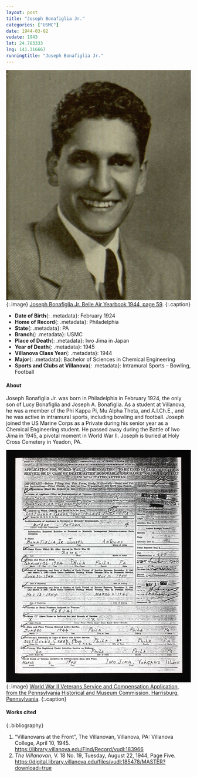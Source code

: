 ```yaml
---
layout: post
title: "Joseph Bonafiglia Jr."
categories: ["USMC"]
date: 1944-03-02
vudate: 1943
lat: 24.783333
lng: 141.316667
runningtitle: "Joseph Bonafiglia Jr."
---
```


![Joseph Bonafiglia Jr.](images/JosephBonafiglia_BelleAir.jpg)
   {:.image}
[Joseph Bonafiglia Jr. Belle Air Yearbook 1944, page 59](https://library.villanova.edu/Find/Record/vudl:524293).
  {:.caption}

* **Date of Birth**{: .metadata}: February 1924
* **Home of Record**{: .metadata}: Philadelphia
* **State**{: .metadata}: PA
* **Branch**{: .metadata}: USMC
* **Place of Death**{: .metadata}: Iwo Jima in Japan
* **Year of Death**{: .metadata}: 1945
* **Villanova Class Year**{: .metadata}: 1944
* **Major**{: .metadata}: Bachelor of Sciences in Chemical Engineering
* **Sports and Clubs at Villanova**{: .metadata}: Intramural Sports – Bowling, Football


#### About

  Joseph Bonafiglia Jr. was born in Philadelphia in February 1924, the only son of Lucy Bonafiglia and Joseph A. Bonafiglia. As a student at Villanova, he was a member of the Phi Kappa Pi, Mu Alpha Theta, and A.I.Ch.E., and he was active in intramural sports, including bowling and football. Joseph joined the US Marine Corps as a Private during his senior year as a Chemical Engineering student. He passed away during the Battle of Iwo Jima in 1945, a pivotal moment in World War II. Joseph is buried at Holy Cross Cemetery in Yeadon, PA.


![World War II Veterans Service and Compensation Application, from the Pennsylvania Historical and Museum Commission, Harrisburg, Pennsylvania](images/JosephBonafiglia_WWIIApplicationforCompensation.jpg)
   {:.image}
[World War II Veterans Service and Compensation Application, from the Pennsylvania Historical and Museum Commission, Harrisburg, Pennsylvania](https://search.ancestrylibrary.com/cgi-bin/sse.dll?_phsrc=ReS174&_phstart=successSource&usePUBJs=true&qh=1yDhnMyQdRqjNMK5QHgdHw%3D%3D&gss=angs-g&new=1&rank=1&msT=1&gsfn=francis%20byron&gsfn_x=0&gsln=seals&gsln_x=0&msypn__ftp=pennsylvania&msbdy=1922&catbucket=rstp&MSAV=0&uidh=ib1&pcat=ROOT_CATEGORY&h=10698894&dbid=2238&indiv=1&queryId=b89073ec57c8568999f27c518079b48c&ml_rpos=1).
   {:.caption}


#### Works cited

{:.bibliography}

1. “Villanovans at the Front”, The Villanovan, Villanova, PA: Villanova College, April 10, 1945. <https://library.villanova.edu/Find/Record/vudl:183966>
2. _The Villanovan_, V. 18 No. 19, Tuesday, August 22, 1944, Page Five. <https://digital.library.villanova.edu/files/vudl:185478/MASTER?download=true>
